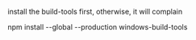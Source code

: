 install the build-tools first, otherwise, it will complain

npm install --global --production windows-build-tools
